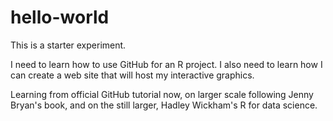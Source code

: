 # hello-world
This is a starter experiment.

I need to learn how to use GitHub for an R project. 
I also need to learn how I can create a web site that will host my interactive graphics. 

Learning from official GitHub tutorial now, on larger scale following Jenny Bryan's book, and on the still larger, Hadley Wickham's R for data science. 
